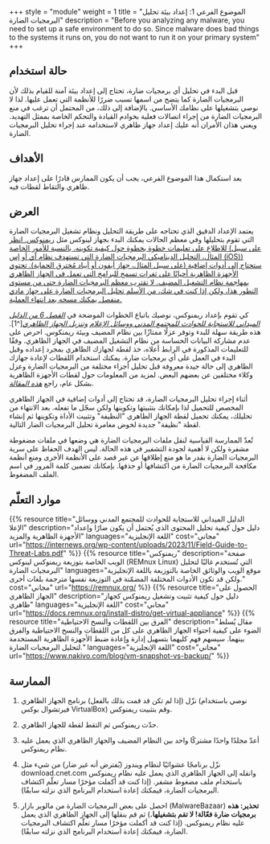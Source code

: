 +++
style = "module"
weight = 1
title = "الموضوع الفرعي 1: إعداد بيئة تحليل البرمجيات الضارة"
description = "Before you analyzing any malware, you need to set up a safe environment to do so. Since malware does bad things to the systems it runs on, you do not want to run it on your primary system"
+++

 ## حالة استخدام

  قبل البدء في تحليل أي برمجيات ضارة، تحتاج إلى إعداد بيئة آمنة للقيام بذلك لأن البرمجيات الضارة كما يتضح من اسمها تسبب ضررًا للأنظمة التي تعمل عليها. لذا لا نوصي بتشغيلها على نظامك الأساسي. بالإضافة إلى ذلك، من المحتمل أن ترغب في منع البرمجيات الضارة من إجراء اتصالات فعلية بخوادم القيادة والتحكم الخاصة بممثل التهديد. ويعني هذان الأمران أنه عليك إعداد جهاز ظاهري لاستخدامه عند إجراء تحليل البرمجيات الضارة.

 ## الأهداف 

  بعد استكمال هذا الموضوع الفرعي، يجب أن يكون الممارس قادرًا على إعداد جهاز ظاهري والتقاط لقطات فيه.

 ## العرض 

  يعتمد الإعداد الدقيق الذي تحتاجه على طريقة التحليل ونظام تشغيل البرمجيات الضارة التي تقوم بتحليلها وفي معظم الحالات يمكنك البدء بجهاز لينوكس مثل [ريمنوكس. انظر للاطلاع على تعليمات خطوة بخطوة حول كيفية تكوينه. بالنسبة للأمور الخاصة (على سبيل المثال، التحليل الديناميكي البرمجيات الضارة التي تستهدف نظام آي أو إس (iOS)) ستحتاج إلى أدوات إضافية (على سبيل المثال، جهاز أيفون أو أيباد مُخترق الحماية). تحتوي الأجهزة الظاهرية أحيانًا على ثغرات تسمح للبرامج التي تعمل في الجهاز الظاهري بمهاجمة نظام التشغيل المضيف. لا تقترب معظم البرمجيات الضارة حتى من مستوى التطور هذا، ولكن إذا كنت في شك، من الأسلم تحليل البرمجيات الضارة على جهاز مادي منفصل يمكنك مسحه بعد انتهاء العملية. ](https://remnux.org/)

  كي تقوم بإعداد ريمنوكس، نوصيك باتباع الخطوات الموضحة في [*الفصل 6 من الدليل الميداني للاستجابة للحوادث للمجتمع المدني ووسائل الإعلام*](https://internews.org/wp-content/uploads/2023/11/Field-Guide-to-Threat-Labs.pdf) [*وتنزيل الجهاز الظاهري*](https://docs.remnux.org/install-distro/get-virtual-appliance)[^1]. هذه طريقة سهلة للبدء وتوفر عزلًا ممتازًا بين نظام المضيف وبيئة ريمنكوس. احرص على عدم مشاركة البيانات الحساسة من نظام التشغيل المضيف في الجهاز الظاهري. وفقًا للتعليمات المذكورة في الرابط أعلاه، خذ لقطة لجهازك الظاهري بمجرد إعداده وقبل البدء في العمل على أي برمجيات ضارة. يمكنك استخدام اللقطات لإعادة جهازك الظاهري إلى حالة جيدة معروفة قبل تحليل أجزاء مختلفة من البرمجيات الضارة وعزل وكلاء مختلفين عن بعضهم البعض. لمزيد من المعلومات حول لقطات الأجهزة الظاهرية بشكل عام، راجع [*هذه المقالة*](https://www.nakivo.com/blog/vm-snapshot-vs-backup/).

  أثناء إجراء تحليل البرمجيات الضارة، قد تحتاج إلى أدوات إضافية في الجهاز الظاهري المخصص للتحميل لذا بإمكانك بتثبيتها وتكوينها ولكن سجّل ما تفعله. بعد الانتهاء من تحليلك، يمكنك تحميل لقطة الجهاز الظاهري "النظيفة" وتثبيت الأداة وتكوينها ثم إنشاء لقطة "نظيفة" جديدة لخوض مغامرة تحليل البرمجيات الضار التالية.

  تُعدّ الممارسة القياسية لنقل ملفات البرمجيات الضارة هي وضعها في ملفات مضغوطة مشفرة ولكن لا أهمية لجودة التشفير في هذه الحالة. ليس الهدف الحفاظ على سرية البرمجيات الضارة بقدر ما هو منع إطلاقها عن غير قصد على الأنظمة الأخرى ومنع أنظمة مكافحة البرمجيات الضارة من اكتشافها أو حذفها. بإمكانك تضمين كلمة المرور في اسم الملف المضغوط.

## موارد التعلّم

  {{% resource title="الدليل الميداني للاستجابة للحوادث للمجتمع المدني ووسائل الإعلا" description="دليل حول كيفية تحليل المحتوى الذي يُحتمل أن يكون ضارًا وإعداد الأجهزة الظاهرية والمزيد" languages="اللغة الإنجليزية" cost="مجاني" url="https://internews.org/wp-content/uploads/2023/11/Field-Guide-to-Threat-Labs.pdf" %}}
{{% resource title="ريمنوكس" description="صفحة الويب الخاصة بتوزيعة ريمنوكس لينوكس (REMnux Linux) التي تُستخدم غالبًا لتحليل البرمجيات الضارة" languages="موقع الويب والوثائق الخاصة بالتوزيعة باللغة الإنجليزية ولكن قد تكون الأدوات المختلفة المضمّنة في التوزيعة نفسها مترجمة بلغات أخرى." cost="مجاني" url="https://remnux.org/ %}}
{{% resource title="الحصول على الجهاز الظاهري" description="دليل حول كيفية تثبيت وتشغيل ريمنوكس كجهاز ظاهري" languages="اللغة الإنجليزية" cost="مجاني" url="https://docs.remnux.org/install-distro/get-virtual-appliance" %}}
{{% resource title="الفرق بين اللقطات والنسخ الاحتياطية" description="مقال يُسلط الضوء على كيفية احتواء الجهاز الظاهري على كل من اللقطات والنسخ الاحتياطية والفرق بينهما. سيسهم فهم كليهما بتسهيل إدارة وإعادة ضبط الأجهزة الظاهرية المستخدمة لتحليل البرمجيات الضارة." languages="اللغة الإنجليزية" cost="مجاني" url="https://www.nakivo.com/blog/vm-snapshot-vs-backup/" %}}
## الممارسة

  1.  نزّل (إذا لم تكن قد قمت بذلك بالفعل) برنامج الجهاز الظاهري (نوصي باستخدام فيرتشوال بوكس VirtualBox) وقم بتثبيت ريمنوكس.

  2.  حدّث ريمنوكس ثم التقط لقطة للجهاز الظاهري.

  3.  أعدّ مجلدًا واحدًا مشتركًا واحد بين النظام المضيف والجهاز الظاهري الذي يعمل عليه نظام ريمنوكس.

  4.  نزّل برنامجًا عشوائيًا لنظام ويندوز (يُفترض أنه غير ضار) من شيء مثل download.cnet.com وانقله إلى الجهاز الظاهري الذي يعمل عليه نظام ريمنوكس باستخدام ملف مضغوط مشفر. (إذا كنت قد أكملت مؤخرًا مسار تعلّم اكتشاف البرمجيات الضارة، فيمكنك إعادة استخدام البرنامج الذي نزلته سابقًا).

  5.  احصل على بعض البرمجيات الضارة من مالوير بازار (MalwareBazaar) **تحذير: هذه برمجيات ضارة فعّالة! لا تقم بتشغيلها.**) ثم قم بنقلها إلى الجهاز الظاهري الذي يعمل عليه نظام ريمنوكس. (إذا كنت قد أكملت مؤخرًا مسار تعلّم اكتشاف البرمجيات الضارة، فيمكنك إعادة استخدام البرنامج الذي نزلته سابقًا).
